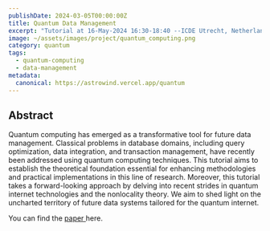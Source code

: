 ```yaml
---
publishDate: 2024-03-05T00:00:00Z
title: Quantum Data Management
excerpt: "Tutorial at 16-May-2024 16:30-18:40 --ICDE Utrecht, Netherlands"
image: ~/assets/images/project/quantum_computing.png
category: quantum
tags:
  - quantum-computing
  - data-management
metadata:
  canonical: https://astrowind.vercel.app/quantum
---
```


<style>
/* header {
    background-image: url('src/assets/images/project/quantum_computing.png');
    color: white;
} */
header p {
  color: black !important;
}

table {
  width: 100%;
  border-collapse: collapse;
}
td {
  /* border: 2px solid #ccc; */
  text-align: center;
  padding:0;
  margin:0;
  vertical-align:middle;
  width:auto;
}
img {
  width: 100%; /* Make images responsive within the cell */
  max-width: 100%; /* Limit maximum size */
  height: auto;
  margin: 5%;
  padding: 5%;
}
/* 
table col:first-child {
  width: 150px; /* Set width of the first column 
} */
</style>


## Abstract
Quantum computing has emerged as a transformative tool for future data management. Classical problems in database domains, including query optimization, data integration, and transaction management, have recently been addressed using quantum computing techniques. This tutorial aims to establish the theoretical foundation essential for enhancing methodologies and practical implementations in this line of research. Moreover, this tutorial takes a forward-looking approach by delving into recent strides in quantum internet technologies and the nonlocality theory. We aim to shed light on the uncharted territory of future data systems tailored for the quantum internet.

You can find the <a href="https://arxiv.org/pdf/2403.02856" target="_blank"> paper </a> here.

<!-- ## Author List -->

<!-- <div class="row">
  <div class="col-sm-3">
    <img src="/src/assets/images/people/Rihan_Hai-WIS.jpg" alt="Dr. Rihan Hai">
  </div>
  <div class="col-sm-9"> 
    Rihan Hai is an assistant professor at TU Delft, Netherlands. Her research focuses on data management for machine learning, federated learning, and quantum data management. She has served as a PC member of VLDB, and ICDE, and a journal reviewer for TKDE, VLDBJ, SIGMOD Record, JMLR and TPDS
  </div>
</div>
<div>
  <div class="col-sm-3"><img src="/src/assets/images/icde-tutorial/shih_han_hung_photo.jpg" alt="Dr. Shih-Han Hung"></div>
    <div class="col-sm-9">Shih-Han Hung is a postdoc at Academia Sinica. His research aims to better understand the power and the limit of quantum computers. Previously, he was a postdoc at the University of Texas at Austin. He received his Ph.D. from the University of Maryland.</div>
</div>
<div>
  <div class="col-sm-3"><img src="/src/assets/images/icde-tutorial/sebastian_feld_photo.jpg", alt="Dr.Sebastian Feld"></div>
  <div class="col-sm-9">Sebastian Feld is an assistant professor at Quantum & Computer Engineering department of TU Delft, Netherlands. He and his group are working on Quantum Machine Learning. Before, he was head of Quantum Applications and Research Laboratory (QAR-Lab) at LMU Munich.</div>
</div> -->


<!-- <table>
   <colgroup>
    <col style="width: 20%;">
    <col style="width: auto;">
  </colgroup>
  <tr>
    <td><Image src="/src/assets/images/project/transfergraph/framework.png", alt="Dr. Rihan Hai"></td>
    <td>Rihan Hai is an assistant professor at TU Delft, Netherlands. Her research focuses on data management for machine learning, federated learning, and quantum data management. She has served as a PC member of VLDB, and ICDE, and a journal reviewer for TKDE, VLDBJ, SIGMOD Record, JMLR and TPDS</td>
  </tr>
  <tr>
    <td><Image src="/src/assets/images/icde-tutorial/shih_han_hung_photo.jpg", alt="Dr. Shih-Han Hung"></td>
    <td>Shih-Han Hung is a postdoc at Academia Sinica. His research aims to better understand the power and the limit of quantum computers. Previously, he was a postdoc at the University of Texas at Austin. He received his Ph.D. from the University of Maryland.</td>
  </tr>
  <tr>
    <td><Image src="/src/assets/images/icde-tutorial/sebastian_feld_photo.jpg", alt="Dr.Sebastian Feld"></td>
    <td>Sebastian Feld is an assistant professor at Quantum & Computer Engineering department of TU Delft, Netherlands. He and his group are working on Quantum Machine Learning. Before, he was head of Quantum Applications and Research Laboratory (QAR-Lab) at LMU Munich.</td>
  </tr>
</table> -->

<!-- | | | -->
<!-- |:--------------:|:---------:|
| ![image-1](~/assets/images/people/Rihan_Hai-WIS.jpg) | Rihan Hai is an assistant professor at TU Delft, Netherlands. Her research focuses on data management for machine learning, federated learning, and quantum data management. She has served as a PC member of VLDB, and ICDE, and a journal reviewer for TKDE, VLDBJ, SIGMOD Record, JMLR and TPDS |
| ![image-2](~/assets/images/icde-tutorial/shih_han_hung_photo.jpg) | Shih-Han Hung is a postdoc at Academia Sinica. His research aims to better understand the power and the limit of quantum computers. Previously, he was a postdoc at the University of Texas at Austin. He received his Ph.D. from the University of Maryland. |
| ![image-3](~/assets/images/icde-tutorial/sebastian_feld_photo.jpg) | Sebastian Feld is an assistant professor at Quantum & Computer Engineering department of TU Delft, Netherlands. He and his group are working on Quantum Machine Learning. Before, he was head of Quantum Applications and Research Laboratory (QAR-Lab) at LMU Munich. | -->

<!-- | <img src="src\assets\images\people\Rihan_Hai-WIS.jpg"> | Rihan Hai | (TU Delft) |
| <img src="src\assets\images\icde-tutorial\shih_han_hung_photo.jpg"> | Shih-Han Hung | (Academia Sinica)  |
| <img src = "src\assets\images\icde-tutorial\sebastian_feld_photo.jpg"> | Sebastian Fund | (TU Delft)  | -->


<!-- 
  <a href="https://rihanhai.com/"> <img src="src\assets\images\people\Rihan_Hai-WIS.jpg" style=""> Rihan Hai </a> (TU Delft) <br>
  <a href=""> <img src="src\assets\images\icde-tutorial\shih_han_hung_photo.jpg"> Shih-Han Hung</a> (Academia Sinica) <br>
  <a href="">  <img src = "src\assets\images\icde-tutorial\sebastian_feld_photo.jpg"> Sebastian Fund</a> (TU Delft) <br> -->

<!-- 

## Citations
<script src="https://bibbase.org/show?bib=https%3A%2F%2Fbibbase.org%2Fnetwork%2Ffiles%2FxPqktJvYg9sSEWvb7&noBootstrap=1&jsonp=1"></script>
 -->
